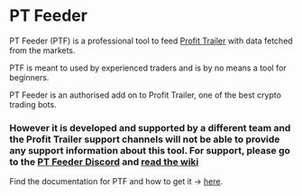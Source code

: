 # PT Feeder

PT Feeder (PTF) is a professional tool to feed [Profit Trailer](https://profittrailer.io) with data fetched from the markets. 

PTF is meant to used by experienced traders and is by no means a tool for beginners.

PT Feeder is an authorised add on to Profit Trailer, one of the best crypto trading bots.

### However it is developed and supported by a different team and the Profit Trailer support channels will not be able to provide any support information about this tool. For support, please go to the [PT Feeder Discord](https://discord.gg/UfBUqwb) and [read the wiki](https://github.com/mehtadone/PTFeeder/wiki)

Find the documentation for PTF and how to get it → [here](https://github.com/mehtadone/PTFeeder/wiki).
